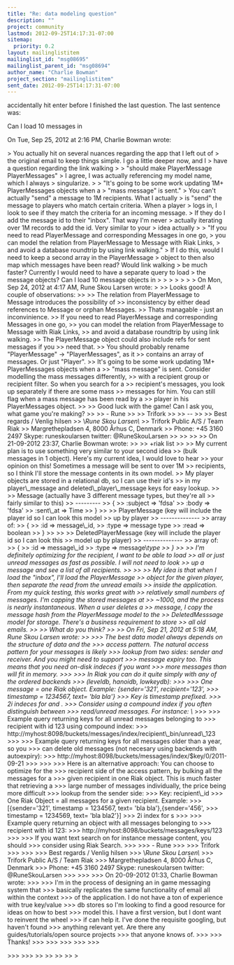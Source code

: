 ```yaml
---
title: "Re: data modeling question"
description: ""
project: community
lastmod: 2012-09-25T14:17:31-07:00
sitemap:
  priority: 0.2
layout: mailinglistitem
mailinglist_id: "msg08695"
mailinglist_parent_id: "msg08694"
author_name: "Charlie Bowman"
project_section: "mailinglistitem"
sent_date: 2012-09-25T14:17:31-07:00
---
```



accidentally hit enter before I finished the last question. The last
sentence was:

Can I load 10 messages in

On Tue, Sep 25, 2012 at 2:16 PM, Charlie Bowman wrote:

&gt; You actually hit on several nuances regarding the app that I left out of
&gt; the original email to keep things simple. I go a little deeper now, and I
&gt; have a question regarding the link walking
&gt;
&gt; "should make PlayerMessage PlayerMessages"
&gt; I agree, I was actually referencing my model name, which I always
&gt; singularize.
&gt;
&gt; "It's going to be some work updating 1M+ PlayerMessages objects when a
&gt; "mass message" is sent."
&gt; You can't actually "send" a message to 1M recipients. What I actually
&gt; is "send" the message to players who match certain criteria. When a player
&gt; logs in, I look to see if they match the criteria for an incoming message.
&gt; If they do I add the message id to their "inbox". That way I'm never
&gt; actually iterating over 1M records to add the id. Very similar to your
&gt; idea actually
&gt;
&gt; "If you need to read PlayerMessage and corresponding Messages in one go,
&gt; you can model the relation from PlayerMessage to Message with Riak Links,
&gt; and avoid a database roundtrip by using link walking."
&gt; If I do this, would I need to keep a second array in the PlayerMessage
&gt; object to then also map which messages have been read? Would link walking
&gt; be much faster? Currently I would need to have a separate query to load
&gt; the message objects? Can I load 10 message objects in
&gt;
&gt;
&gt;
&gt;
&gt;
&gt;
&gt; On Mon, Sep 24, 2012 at 4:17 AM, Rune Skou Larsen  wrote:
&gt;
&gt;&gt; Looks good! A couple of observations:
&gt;&gt;
&gt;&gt; The relation from PlayerMessage to Message introduces the possibility of
&gt;&gt; inconsistency by either dead references to Message or orphan Messages.
&gt;&gt; Thats managable - just an inconvinience.
&gt;&gt; If you need to read PlayerMessage and corresponding Messages in one go,
&gt;&gt; you can model the relation from PlayerMessage to Message with Riak Links,
&gt;&gt; and avoid a database roundtrip by using link walking.
&gt;&gt; The PlayerMessage object could also include refs for sent messages if you
&gt;&gt; need that.
&gt;&gt; You should probably rename "PlayerMessage" -&gt; "PlayerMessages", as it
&gt;&gt; contains an array of messages. Or just "Player".
&gt;&gt; It's going to be some work updating 1M+ PlayerMessages objects when a
&gt;&gt; "mass message" is sent. Consider modelling the mass messages differently,
&gt;&gt; with a recipient group or recipient filter. So when you search for a
&gt;&gt; recipient's messages, you look up separately if there are some mass
&gt;&gt; messages for him. You can still flag when a mass message has been read by a
&gt;&gt; player in his PlayerMessages object.
&gt;&gt;
&gt;&gt; Good luck with the game! Can I ask you, what game you're making?
&gt;&gt;
&gt;&gt; - Rune
&gt;&gt;
&gt;&gt; Trifork
&gt;&gt;
&gt;&gt; --
&gt;&gt;
&gt;&gt; Best regards / Venlig hilsen
&gt;&gt; \\*Rune Skou Larsen\\*
&gt;&gt; Trifork Public A/S / Team Riak
&gt;&gt; Margrethepladsen 4, 8000 Århus C, Denmark
&gt;&gt; Phone: +45 3160 2497 Skype: runeskoularsen twitter: @RuneSkouLarsen
&gt;&gt;
&gt;&gt;
&gt;&gt;
&gt;&gt; On 21-09-2012 23:37, Charlie Bowman wrote:
&gt;&gt;
&gt;&gt; +riak list
&gt;&gt;
&gt;&gt; My current plan is to use something very similar to your second idea
&gt;&gt; (bulk messages in 1 object). Here's my current idea, I would love to hear
&gt;&gt; your opinion on this! Sometimes a message will be sent to over 1M
&gt;&gt; recipients, so I think I'll store the message contents in its own model.
&gt;&gt; My player objects are stored in a relational db, so I can use their id's
&gt;&gt; in my player\\_message and deleted\\_player\\_message keys for easy lookup.
&gt;&gt;
&gt;&gt; Message (actually have 3 different message types, but they're all
&gt;&gt; fairly similar to this)
&gt;&gt; ---------
&gt;&gt; {
&gt;&gt; :subject =&gt; 'fdsa'
&gt;&gt; :body =&gt; 'fdsa'
&gt;&gt; :sent\\_at =&gt; Time
&gt;&gt; }
&gt;&gt;
&gt;&gt; PlayerMessage (key will include the player id so I can look this model
&gt;&gt; up by player
&gt;&gt; --------------
&gt;&gt; array of:
&gt;&gt; {
&gt;&gt; :id =&gt; message\\_id,
&gt;&gt; :type =&gt; message type
&gt;&gt; :read =&gt; boolean
&gt;&gt; }
&gt;&gt;
&gt;&gt;
&gt;&gt; DeletedPlayerMessage (key will include the player id so I can look this
&gt;&gt; model up by player)
&gt;&gt; --------------
&gt;&gt; array of:
&gt;&gt; {
&gt;&gt; :id =&gt; message\\_id
&gt;&gt; :type =&gt; message\\_type
&gt;&gt; }
&gt;&gt;
&gt;&gt; I'm definitely optimizing for the recipient, I want to be able to load
&gt;&gt; all or just unread messages as fast as possible. I will not need to look
&gt;&gt; up a message and see a list of all recipients.
&gt;&gt;
&gt;&gt;
&gt;&gt; My idea is that when I load the "inbox", I'll load the PlayerMessage
&gt;&gt; object for the given player, then separate the read from the unread emails
&gt;&gt; inside the application. From my quick testing, this works great with
&gt;&gt; relatively small numbers of messages. I'm capping the stored messages at
&gt;&gt; ~1000, and the process is nearly instantaneous. When a user deletes a
&gt;&gt; message, I copy the message hash from the PlayerMessage model to the
&gt;&gt; DeletedMesssage model for storage. There's a business requirement to store
&gt;&gt; all old emails.
&gt;&gt;
&gt;&gt; What do you think?
&gt;&gt;
&gt;&gt; On Fri, Sep 21, 2012 at 5:18 AM, Rune Skou Larsen wrote:
&gt;&gt;
&gt;&gt;&gt; The best data model always depends on the structure of data and the
&gt;&gt;&gt; access pattern. The natural access pattern for your messages is likely
&gt;&gt;&gt; lookup from two sides: sender and receiver. And you might need to support
&gt;&gt;&gt; message expiry too. This means that you need on-disk indeces if you want
&gt;&gt;&gt; more messages than will fit in memory.
&gt;&gt;&gt;
&gt;&gt;&gt; In Riak you can do it quite simply with any of the ordered backends
&gt;&gt;&gt; (leveldb, hanoidb, lowkeydb):
&gt;&gt;&gt;
&gt;&gt;&gt; One message = one Riak object. Example: {sender='321', recipient='123',
&gt;&gt;&gt; timestamp = 1234567, text= 'bla bla'}
&gt;&gt;&gt; Key is timestamp prefixed.
&gt;&gt;&gt; 2i indeces for  and .
&gt;&gt;&gt; Consider using a compound index if you often distinguish between
&gt;&gt;&gt; read/unread messages. For instance: \\_
&gt;&gt;&gt;
&gt;&gt;&gt; Example query returning keys for all unread messages belonging to
&gt;&gt;&gt; recipient with id 123 using compound index:
&gt;&gt;&gt; http://myhost:8098/buckets/messages/index/recipient\\_bin/unread\\_123
&gt;&gt;&gt;
&gt;&gt;&gt; Example query returning keys for all messages older than a year, so you
&gt;&gt;&gt; can delete old messages (not necesary using backends with autoexpiry):
&gt;&gt;&gt; http://myhost:8098/buckets/messages/index/$key/0/2011-09-21
&gt;&gt;&gt;
&gt;&gt;&gt;
&gt;&gt;&gt; Here is an alternative approach: You can choose to optimize for the
&gt;&gt;&gt; recipient side of the access pattern, by bulking all the messages for a
&gt;&gt;&gt; given recipient in one Riak object. This is much faster that retrieving a
&gt;&gt;&gt; large number of messages individually, the price being more difficult
&gt;&gt;&gt; lookup from the sender side:
&gt;&gt;&gt; Key: recipient\\_id
&gt;&gt;&gt; One Riak Object = all messages for a given recipient. Example:
&gt;&gt;&gt; [{sender='321', timestamp = 1234567, text= 'bla bla'},{sender='456',
&gt;&gt;&gt; timestamp = 1234569, text= 'bla bla2'}]
&gt;&gt;&gt; 2i index for s
&gt;&gt;&gt;
&gt;&gt;&gt; Example query returning an object with all messages belonging to
&gt;&gt;&gt; recipient with id 123:
&gt;&gt;&gt; http://myhost:8098/buckets/messages/keys/123
&gt;&gt;&gt;
&gt;&gt;&gt; If you want text search on for instance message content, you should
&gt;&gt;&gt; consider using Riak Search.
&gt;&gt;&gt;
&gt;&gt;&gt; - Rune
&gt;&gt;&gt;
&gt;&gt;&gt; Trifork
&gt;&gt;&gt;
&gt;&gt;&gt;
&gt;&gt;&gt; Best regards / Venlig hilsen
&gt;&gt;&gt; \\*Rune Skou Larsen\\*
&gt;&gt;&gt; Trifork Public A/S / Team Riak
&gt;&gt;&gt; Margrethepladsen 4, 8000 Århus C, Denmark
&gt;&gt;&gt; Phone: +45 3160 2497 Skype: runeskoularsen twitter: @RuneSkouLarsen
&gt;&gt;&gt;
&gt;&gt;&gt;
&gt;&gt;&gt; On 20-09-2012 01:33, Charlie Bowman wrote:
&gt;&gt;&gt;
&gt;&gt;&gt; I'm in the process of designing an in game messaging system that
&gt;&gt;&gt; basically replicates the same functionality of email all within the context
&gt;&gt;&gt; of the application. I do not have a ton of experience with true key/value
&gt;&gt;&gt; db stores so I'm looking to find a good resource for ideas on how to best
&gt;&gt;&gt; model this. I have a first version, but I dont want to reinvent the wheel
&gt;&gt;&gt; if can help it. I've done the requisite googling, but haven't found
&gt;&gt;&gt; anything relevant yet. Are there any guides/tutorials/open source projects
&gt;&gt;&gt; that anyone knows of.
&gt;&gt;&gt;
&gt;&gt;&gt; Thanks!
&gt;&gt;&gt;
&gt;&gt;&gt;
&gt;&gt;&gt;
&gt;&gt;&gt;
&gt;&gt;&gt;

&gt;&gt;&gt;
&gt;&gt;&gt;
&gt;&gt;
&gt;&gt;
&gt;&gt;
&gt;&gt;
&gt;
